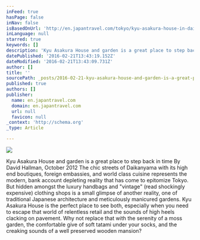 ```yaml
---
inFeed: true
hasPage: false
inNav: false
isBasedOnUrl: 'http://en.japantravel.com/tokyo/kyu-asakura-house-in-daikanyam/2959'
inLanguage: null
starred: true
keywords: []
description: 'Kyu Asakura House and garden is a great place to step back in time By David Hallman, October 2012 The chic streets of Daikanyama with its high end boutiques, fo'
datePublished: '2016-02-21T13:43:19.152Z'
dateModified: '2016-02-21T13:43:09.731Z'
author: []
title: ''
sourcePath: _posts/2016-02-21-kyu-asakura-house-and-garden-is-a-great-place-to-step-back-i.md
published: true
authors: []
publisher:
  name: en.japantravel.com
  domain: en.japantravel.com
  url: null
  favicon: null
_context: 'http://schema.org'
_type: Article

---
```

![](https://the-grid-user-content.s3-us-west-2.amazonaws.com/ce7c5d9c-8ad4-4a13-ae4b-3e0e3686e643.jpg)

Kyu Asakura House and garden is a great place to step back in time By David Hallman, October 2012 The chic streets of Daikanyama with its high end boutiques, foreign embassies, and world class cuisine represents the modern, bank account depleting reality that has come to epitomize Tokyo. But hidden amongst the luxury handbags and "vintage" (read shockingly expensive) clothing shops is a small glimpse of another reality, one of traditional Japanese architecture and meticulously manicured gardens. Kyu Asakura House is the perfect place to see both, especially when you need to escape that world of relentless retail and the sounds of high heels clacking on pavement. Why not replace that with the serenity of a moss garden, the comfortable give of soft tatami under your socks, and the creaking sounds of a well preserved wooden mansion?